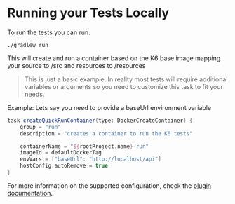 # Running your Tests Locally

To run the tests you can run:

```shell
./gradlew run
```

This will create and run a container based on the K6 base image mapping your source to /src and resources to /resources 

> This is just a basic example. In reality most tests will require additional variables or arguments so you need to customize this task to fit your needs.

Example: Lets say you need to provide a baseUrl environment variable
```groovy
task createQuickRunContainer(type: DockerCreateContainer) {
    group = "run"
    description = "creates a container to run the K6 tests"

    containerName = "${rootProject.name}-run"
    imageId = defaultDockerTag
    envVars = ["baseUrl": "http://localhost/api"]
    hostConfig.autoRemove = true
}
```

For more information on the supported configuration, check the [plugin documentation](https://bmuschko.github.io/gradle-docker-plugin/api/com/bmuschko/gradle/docker/tasks/container/DockerCreateContainer.html).
